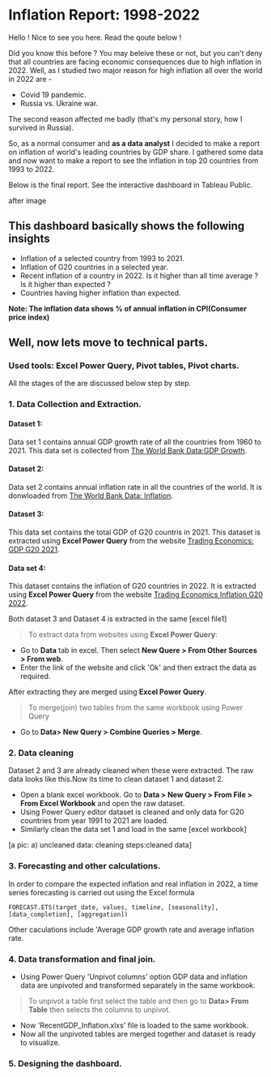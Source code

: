 # Inflation Report: 1998-2022
Hello ! Nice to see you here. Read the qoute below !

Did you know this before ?
You may beleive these or not, but you can't deny that all countries are facing economic consequences due to high inflation in 2022. Well, as I studied two major reason for high inflation all over the world in 2022 are - 
- Covid 19 pandemic.
- Russia vs. Ukraine war.

The second reason affected me badly (that's my personal story, how I survived in Russia). 

So, as a normal consumer and  **as a data analyst** I decided to make a report on inflation of world's leading countries by GDP share. I gathered some data and now want to make a report to see the inflation in top 20 countries from 1993 to 2022.

Below is the final report. See the interactive dashboard in Tableau Public.

after image

This dashboard basically shows the following insights
- 
- Inflation of a selected country from 1993 to 2021.
- Inflation of G20 countries in a selected year. 
- Recent inflation of a country in 2022. Is it higher than all time average ? Is it higher than expected ? 
- Countries having higher inflation than expected. 

**Note: The inflation data shows % of annual inflation in CPI(Consumer price index)**

## Well, now lets move to technical parts.
### Used tools: **Excel Power Query, Pivot tables, Pivot charts.**
All the stages of the are discussed below step by step.
### 1. Data Collection and Extraction.
#### Dataset 1: 
Data set 1 contains annual GDP growth rate of all the countries from 1960 to 2021. This data set is collected from [The World Bank Data:GDP Growth](https://data.worldbank.org/indicator/NY.GDP.MKTP.KD.ZG).

#### Dataset 2:
Data set 2 contains annual inflation rate in all the countries of the world. It is donwloaded from [The World Bank Data: Inflation](https://data.worldbank.org/indicator/FP.CPI.TOTL.ZG).

#### Dataset 3: 
This data set contains the total GDP of G20 countris in 2021. This dataset is extracted using **Excel Power Query** from the website [Trading Economics: GDP G20 2021](https://tradingeconomics.com/country-list/gdp?continent=g20).

#### Data set 4:
This dataset contains the inflation of G20 countries in 2022. It is extracted using **Excel Power Query** from the website [Trading Economics Inflation G20 2022](https://tradingeconomics.com/country-list/inflation-rate?continent=g20).

Both dataset 3 and Dataset 4 is extracted in the same [excel file1]

> To extract data from websites using **Excel Power Query**:
- Go to **Data** tab in excel. Then select **New Quere > From Other Sources > From web**.
- Enter the link of the website and click 'Ok' and then extract the data as required.

After extracting they are merged using **Excel Power Query**.
> To merge(join) two tables from the same workbook using Power Query 
- Go to **Data> New Query > Combine Queries > Merge**.

### 2. Data cleaning 
Dataset 2 and 3 are already cleaned when these were extracted. The raw data looks like this.Now its time to clean dataset 1 and dataset 2.

- Open a blank excel workbook. Go to **Data > New Query > From File > From Excel Workbook** and open the raw dataset.
- Using Power Query editor dataset is cleaned and only data for G20 countries from year 1991 to 2021 are loaded.
- Similarly clean the data set 1 and load in the same [excel workbook]

[a pic: a) uncleaned data: cleaning steps:cleaned data]

### 3. Forecasting and other calculations.
In order to compare the expected inflation and real inflation in 2022, a time series forecasting is carried out using the Excel formula
```
FORECAST.ETS(target_date, values, timeline, [seasonality], [data_completion], [aggregation])
```
Other caculations include 'Average GDP growth rate and average inflation rate.

### 4. Data transformation and final join.
- Using Power Query 'Unpivot columns' option GDP data and inflation data are unpivoted and transformed separately in the same workbook.
> To unpivot a table first select the table and then go to **Data> From Table** then selects the columns to unpivot.
- Now 'RecentGDP_Inflation.xlxs' file is  loaded to the same workbook. 
- Now all the unpivoted tables are merged together and  dataset is ready to visualize.

### 5. Designing the dashboard.
